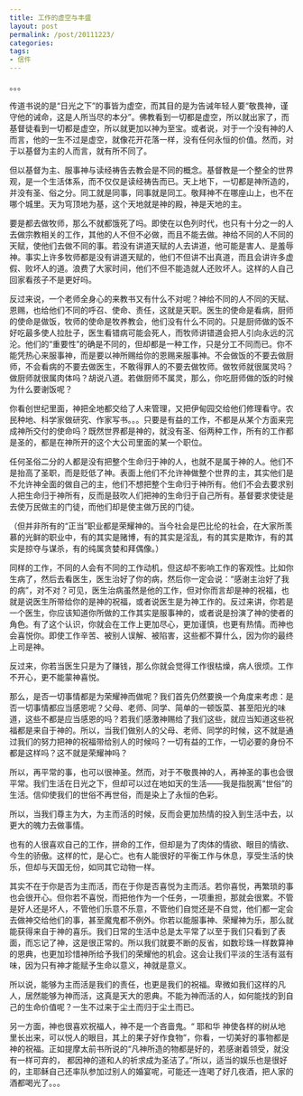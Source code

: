 ```yaml
---
title: 工作的虚空与丰盛
layout: post
permalink: /post/20111223/
categories: 
tags:
- 信件
---
```


。。。

传道书说的是“日光之下”的事皆为虚空，而其目的是为告诫年轻人要“敬畏神，谨守他的诫命，这是人所当尽的本分”。佛教看到一切都是虚空，所以就出家了，而基督徒看到一切都是虚空，所以就更加以神为至宝。或者说，对于一个没有神的人而言，他的一生不过是虚空，就像花开花落一样，没有任何永恒的价值。然而，对于以基督为主的人而言，就有所不同了。

但以基督为主、服事神与读经祷告去教会是不同的概念。基督教是一个整全的世界观，是一个生活体系，而不仅仅是读经祷告而已。天上地下，一切都是神所造的，并没有圣、俗之分。同工就是同事，同事就是同工。敬拜神不在哪座山上，也不在哪个城里。天为穹顶地为基，这个天地就是神的殿，神是天地的主。

要是都去做牧师，那么不就都饿死了吗。即使在以色列时代，也只有十分之一的人去做宗教相关的工作，其他的人不但不必做，而且不能去做。神给不同的人不同的天赋，使他们去做不同的事。若没有讲道天赋的人去讲道，他可能是害人、是羞辱神。事实上许多牧师都是没有讲道天赋的，他们不但讲不出真道，而且会讲许多虚假、败坏人的道。浪费了大家时间，他们不但不能造就人还败坏人。这样的人自己回家看孩子不是更好吗。

反过来说，一个老师全身心的来教书又有什么不对呢？神给不同的人不同的天赋、恩赐，也给他们不同的呼召、使命、责任，这就是天职。医生的使命是看病，厨师的使命是做饭，牧师的使命是牧养教会，他们没有什么不同的。只是厨师做的饭不好吃最多使人拉肚子，医生看错病可能会死人，而牧师讲错道会把人引向永远的沉沦。他们的“重要性”的确是不同的，但却都是一种工作，只是分工不同而已。你不能凭热心来服事神，而是要以神所赐给你的恩赐来服事神。不会做饭的不要去做厨师，不会看病的不要去做医生，不敢得罪人的不要去做牧师。做牧师就很属灵吗？做厨师就很属肉体吗？胡说八道。若做厨师不属灵，那么，你吃厨师做的饭的时候为什么要谢饭呢？

你看创世纪里面，神把全地都交给了人来管理，又把伊甸园交给他们修理看守。农民种地、科学家做研究、作家写书。。。只要是有益的工作，不都是从某个方面来完成神所交付的使命吗？既然世界都是神的，就没有圣、俗两种工作，所有的工作都是圣的，都是在神所开的这个大公司里面的某一个职位。

任何圣俗二分的人都是没有把整个生命归于神的人，也就不是属于神的人。他们不是抬高了圣职，而是贬低了神。表面上他们不允许神做整个世界的主，其实他们是不允许神全面的做自己的主，他们不想把整个生命归于神所有。他们不会去要求别人把生命归于神所有，反而是鼓吹人们把神的生命归于自己所有。基督要求使徒是去使万民做主的门徒，而他们却是使主做万民的门徒。

（但并非所有的“正当”职业都是荣耀神的。当今社会是巴比伦的社会，在大家所羡慕的光鲜的职业中，有的其实是赌博，有的其实是淫乱，有的其实是欺诈，有的其实是掠夺与谋杀，有的纯属贪婪和拜偶像。）

同样的工作，不同的人会有不同的工作动机，但这却不影响工作的客观性。比如你生病了，然后去看医生，医生治好了你的病，然后你一定会说：“感谢主治好了我的病”，对不对？可见，医生治病虽然是他的工作，但对你而言却是神的祝福，也就是说医生所带给你的是神的祝福，或者说医生是为神工作的。反过来讲，你若是一个医生，你应该知道你所做的工作其实是服事神的，或者说是扮演了神的使者的角色。有了这个认识，你就会在工作上更加尽心，更加谨慎，也更有热情。而神也会喜悦你。即使工作辛苦、被别人误解、被陷害，这些都不算什么，因为你的最终上司是神。

反过来，你若当医生只是为了赚钱，那么你就会觉得工作很枯燥，病人很烦。工作不开心，更不能蒙神喜悦。

那么，是否一切事情都是为荣耀神而做呢？我们首先仍然要换一个角度来考虑：是否一切事情都应当感恩呢？父母、老师、同学、简单的一顿饭菜、甚至阳光的味道，这些不都是应当感恩的吗？若我们感激神赐给了我们这些，就应当知道这些祝福都是来自于神的。所以，当我们做别人的父母、老师、同学的时候，这不就是通过我们的努力把神的祝福带给别人的时候吗？一切有益的工作，一切必要的身份不都是这样吗？这不就是荣耀神吗？

所以，再平常的事，也可以很神圣。然而，对于不敬畏神的人，再神圣的事也会很平常。我们生活在日光之下，但却可以过在地如天的生活——我是指脱离“世俗”的生活。信仰使我们的世俗不再世俗，而是染上了永恒的色彩。

所以，当我们尊主为大，为主而活的时候，反而会更加热情的投入到生活中去，以更大的魄力去做事情。

也有的人很喜欢自己的工作，拼命的工作，但却是为了肉体的情欲、眼目的情欲、今生的骄傲。这样的忙，是心亡。也有人能很好的平衡工作与休息，享受生活的快乐，但却与天国无份，如同其它动物一样。

其实不在于你是否为主而活，而在于你是否喜悦为主而活。若你喜悦，再繁琐的事也会很开心。但你若不喜悦，而把他作为一个任务，一项重担，那就会很累。不管是好人还是坏人，不管他们乐意不乐意，不管他们自觉还是不自觉，他们都一定会去做神交给他们的事，甚至魔鬼都不例外。你若以能服事神、荣耀神为乐，那么就能获得来自于神的喜乐。我们日常的生活中总是太平常了以至于我们只看到了表面，而忘记了神，这是很正常的。所以我们就要不断的反省，如数珍珠一样数算神的恩典，也更加珍惜神所给予我们的荣耀他的机会。这会让我们平淡的生活有滋有味，因为只有神才能赋予生命以意义，神就是意义。

所以说，能够为主而活是我们的责任，也更是我们的祝福。卑微如我们这样的凡人，居然能够为神而活，这真是天大的恩典。不能为神而活的人，如何能找的到自己的生命价值呢？一生不过来于尘土而归于尘土而已。

另一方面，神也很喜欢祝福人，神不是一个吝啬鬼。“ 耶和华 神使各样的树从地里长出来，可以悦人的眼目，其上的果子好作食物”，你看，一切美好的事物都是神的祝福。正如提摩太前书所说的“凡神所造的物都是好的，若感谢着领受，就没有一样可弃的， 都因神的道和人的祈求成为圣洁了。”所以，适当的娱乐也是很好的，主耶稣自己还率队参加过别人的婚宴呢，可能还一连喝了好几夜酒，把人家的酒都喝光了。。。
